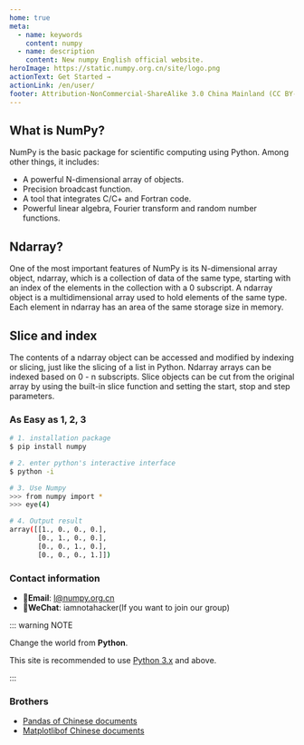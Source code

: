```yaml
---
home: true
meta:
  - name: keywords
    content: numpy
  - name: description
    content: New numpy English official website.
heroImage: https://static.numpy.org.cn/site/logo.png
actionText: Get Started →
actionLink: /en/user/
footer: Attribution-NonCommercial-ShareAlike 3.0 China Mainland (CC BY-NC-SA 3.0 CN) | Copyright © 2019-present Zhi Bing
---
```


<div class="features">
  <div class="feature">
    <h2>What is NumPy?</h2>
    <p>
      NumPy is the basic package for scientific computing using Python. Among other things, it includes:
    </p>
    <ul>
      <li>
        A powerful N-dimensional array of objects.
      </li>
      <li>
        Precision broadcast function.
      </li>
      <li>
        A tool that integrates C/C+ and Fortran code.
      </li>
      <li>
        Powerful linear algebra, Fourier transform and random number functions.
      </li>
    </ul>
  </div>
  <div class="feature">
    <h2>Ndarray?</h2>
    <p>One of the most important features of NumPy is its N-dimensional array object, ndarray, which is a collection of data of the same type, starting with an index of the elements in the collection with a 0 subscript. A ndarray object is a multidimensional array used to hold elements of the same type. Each element in ndarray has an area of the same storage size in memory.</p>
  </div>
  <div class="feature">
    <h2>Slice and index</h2>
    <p>The contents of a ndarray object can be accessed and modified by indexing or slicing, just like the slicing of a list in Python. Ndarray arrays can be indexed based on 0 - n subscripts. Slice objects can be cut from the original array by using the built-in slice function and setting the start, stop and step parameters.</p>
  </div>
</div>

### As Easy as 1, 2, 3

``` bash
# 1. installation package
$ pip install numpy

# 2. enter python's interactive interface
$ python -i

# 3. Use Numpy
>>> from numpy import *
>>> eye(4)

# 4. Output result
array([[1., 0., 0., 0.],
       [0., 1., 0., 0.],
       [0., 0., 1., 0.],
       [0., 0., 0., 1.]])
```

### Contact information

- 📮**Email**: l@numpy.org.cn
- 📩**WeChat**: iamnotahacker(If you want to join our group)

::: warning NOTE

Change the world from **Python**.

This site is recommended to use [Python 3.x](https://www.python.org/downloads/) and above.

:::

### Brothers

- [Pandas of Chinese documents](https://www.pypandas.cn/)
- [Matplotlibof Chinese documents](https://www.matplotlib.org.cn/)

